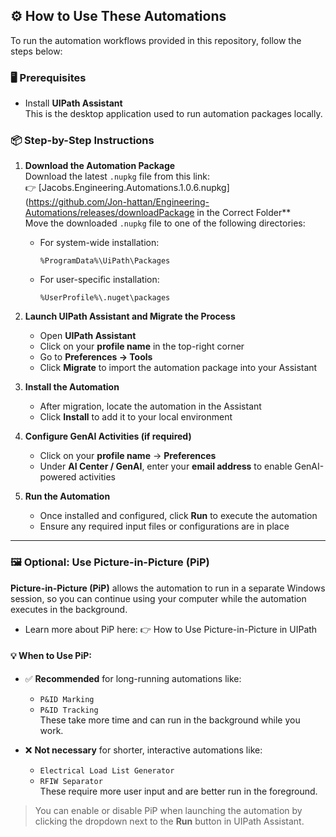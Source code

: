 ## ⚙️ How to Use These Automations

To run the automation workflows provided in this repository, follow the steps below:

### 🖥️ Prerequisites

- Install **UIPath Assistant**  
  This is the desktop application used to run automation packages locally.

### 📦 Step-by-Step Instructions

1. **Download the Automation Package**  
   Download the latest `.nupkg` file from this link:  
   👉 [Jacobs.Engineering.Automations.1.0.6.nupkg](https://github.com/Jon-hattan/Engineering-Automations/releases/downloadPackage in the Correct Folder**  
   Move the downloaded `.nupkg` file to one of the following directories:

   - For system-wide installation:
     ```
     %ProgramData%\UiPath\Packages
     ```
   - For user-specific installation:
     ```
     %UserProfile%\.nuget\packages
     ```

3. **Launch UIPath Assistant and Migrate the Process**  
   - Open **UIPath Assistant**
   - Click on your **profile name** in the top-right corner
   - Go to **Preferences → Tools**
   - Click **Migrate** to import the automation package into your Assistant

4. **Install the Automation**  
   - After migration, locate the automation in the Assistant
   - Click **Install** to add it to your local environment

5. **Configure GenAI Activities (if required)**  
   - Click on your **profile name** → **Preferences**
   - Under **AI Center / GenAI**, enter your **email address** to enable GenAI-powered activities

6. **Run the Automation**  
   - Once installed and configured, click **Run** to execute the automation
   - Ensure any required input files or configurations are in place

---

### 🖼️ Optional: Use Picture-in-Picture (PiP)

**Picture-in-Picture (PiP)** allows the automation to run in a separate Windows session, so you can continue using your computer while the automation executes in the background.

- Learn more about PiP here: 👉 How to Use Picture-in-Picture in UIPath

#### 💡 When to Use PiP:
- ✅ **Recommended** for long-running automations like:
  - `P&ID Marking`
  - `P&ID Tracking`  
  These take more time and can run in the background while you work.

- ❌ **Not necessary** for shorter, interactive automations like:
  - `Electrical Load List Generator`
  - `RFIW Separator`  
  These require more user input and are better run in the foreground.

> You can enable or disable PiP when launching the automation by clicking the dropdown next to the **Run** button in UIPath Assistant.
